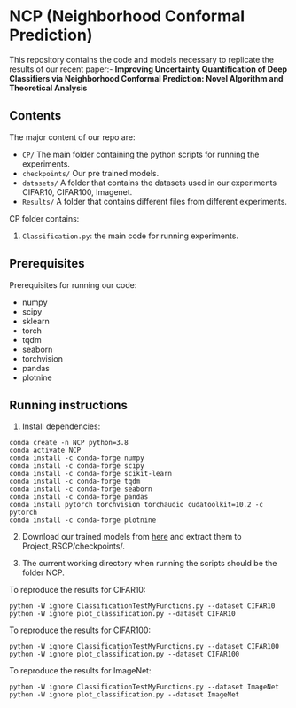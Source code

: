 # NCP (Neighborhood Conformal Prediction)
This repository contains the code and models necessary to replicate the results of our recent paper:-
**Improving Uncertainty Quantification of Deep Classifiers via Neighborhood Conformal Prediction: Novel Algorithm and Theoretical Analysis** <br>

## Contents
The major content of our repo are:
 - `CP/` The main folder containing the python scripts for running the experiments.
 - `checkpoints/` Our pre trained models.
 - `datasets/` A folder that contains the datasets used in our experiments CIFAR10, CIFAR100, Imagenet.
 - `Results/` A folder that contains different files from different experiments.

CP folder contains:

1. `Classification.py`: the main code for running experiments.

## Prerequisites

Prerequisites for running our code:
 - numpy
 - scipy
 - sklearn
 - torch
 - tqdm
 - seaborn
 - torchvision
 - pandas
 - plotnine
 
## Running instructions
1.  Install dependencies:
```
conda create -n NCP python=3.8
conda activate NCP
conda install -c conda-forge numpy
conda install -c conda-forge scipy
conda install -c conda-forge scikit-learn
conda install -c conda-forge tqdm
conda install -c conda-forge seaborn
conda install -c conda-forge pandas
conda install pytorch torchvision torchaudio cudatoolkit=10.2 -c pytorch
conda install -c conda-forge plotnine
```
2. Download our trained models from [here](https://drive.google.com/drive/folders/1KwkzR7cXc3QWexKjcbUG1-ZWeMqzg5Nl?usp=share_link) and extract them to Project_RSCP/checkpoints/.

3. The current working directory when running the scripts should be the folder NCP.


To reproduce the results for CIFAR10:
```
python -W ignore ClassificationTestMyFunctions.py --dataset CIFAR10
python -W ignore plot_classification.py --dataset CIFAR10

```


To reproduce the results for CIFAR100:
```
python -W ignore ClassificationTestMyFunctions.py --dataset CIFAR100
python -W ignore plot_classification.py --dataset CIFAR100
```

To reproduce the results for ImageNet:
```
python -W ignore ClassificationTestMyFunctions.py --dataset ImageNet
python -W ignore plot_classification.py --dataset ImageNet

```
